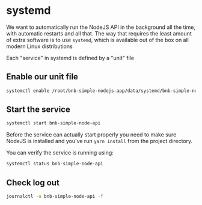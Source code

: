 # systemd

We want to automatically run the NodeJS API in the background all the time, with automatic restarts and all that. The way that requires the least amount of extra software is to use `systemd`, which is available out of the box on all modern Linux distributions

Each "service" in systemd is defined by a "unit" file

## Enable our unit file

```bash
systemctl enable /root/bnb-simple-nodejs-app/data/systemd/bnb-simple-node-api.service
```

## Start the service

```bash
systemctl start bnb-simple-node-api
```

Before the service can actually start properly you need to make sure NodeJS is installed and you've run `yarn install` from the project directory.

You can verify the service is running using:

```bash
systemctl status bnb-simple-node-api
```

## Check log out

```bash
journalctl -u bnb-simple-node-api -f
```
